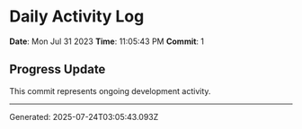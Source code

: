 # Daily Activity Log

**Date**: Mon Jul 31 2023
**Time**: 11:05:43 PM
**Commit**: 1

## Progress Update

This commit represents ongoing development activity.

---
Generated: 2025-07-24T03:05:43.093Z
